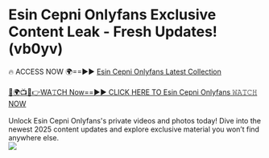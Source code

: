 # Esin Cepni Onlyfans Exclusive Content Leak - Fresh Updates! (vb0yv)

🔥 ACCESS NOW 🌍==►► <a href="https://tinyurl.com/kvy9nzfs" rel="nofollow">Esin Cepni Onlyfans Latest Collection</a>
<br><br>
[🔴🌍📺📱👉WA𝚃CH Now==►► CLICK HERE TO Esin Cepni Onlyfans 𝚆𝙰𝚃𝙲𝙷 NOW](https://tinyurl.com/kvy9nzfs)
<br><br>
Unlock Esin Cepni Onlyfans's private videos and photos today! Dive into the newest 2025 content updates and explore exclusive material you won’t find anywhere else.
<br>
<a href="https://tinyurl.com/kvy9nzfs" rel="nofollow" data-target="animated-image.originalLink"><img src="https://camo.githubusercontent.com/8a4f000d20f83aca3bf7ec5f350d767afa0574a8a352519fd8cfa583a6f93a33/68747470733a2f2f692e696d6775722e636f6d2f644a486b345a712e676966" data-canonical-src="https://i.imgur.com/dJHk4Zq.gif" style="max-width: 100%; display: inline-block;" data-target="animated-image.originalImage"></a>
<br>

